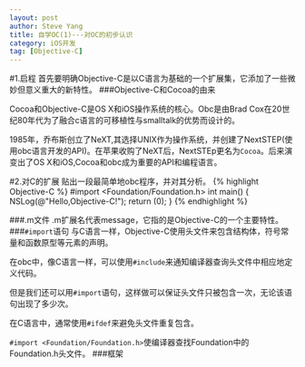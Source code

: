 ```yaml
---
layout: post
author: Steve Yang
title: 自学OC(1)---对OC的初步认识
category: iOS开发
tag: [Objective-C]
---
```

#1.启程
首先要明确Objective-C是以C语言为基础的一个扩展集，它添加了一些微妙但意义重大的新特性。
###Objective-C和Cocoa的由来

Cocoa和Objective-C是OS X和iOS操作系统的核心。Obc是由Brad Cox在20世纪80年代为了融合c语言的可移植性与smalltalk的优势而设计的。

1985年，乔布斯创立了NeXT,其选择UNIX作为操作系统，并创建了NextSTEP(使用obc语言开发的API)。在苹果收购了NeXT后，NextSTEp更名为`Cocoa`。后来演变出了OS X和iOS,Cocoa和obc成为重要的API和编程语言。

#2.对C的扩展
贴出一段最简单地obc程序，并对其分析。
{% highlight Objective-C %}
#import <Foundation/Foundation.h>
int main() {
    NSLog(@"Hello,Objective-C!");
    return (0);
}
{% endhighlight %}

###.m文件
.m扩展名代表message，它指的是Objective-C的一个主要特性。
###`#import`语句
与C语言一样，Objective-C使用头文件来包含结构体，符号常量和函数原型等元素的声明。

在obc中，像C语言一样，可以使用`#include`来通知编译器查询头文件中相应地定义代码。

但是我们还可以用`#import`语句，这样做可以保证头文件只被包含一次，无论该语句出现了多少次。

在C语言中，通常使用`#ifdef`来避免头文件重复包含。  

`#import <Foundation/Foundation.h>`使编译器查找Foundation中的Foundation.h头文件。
###框架
